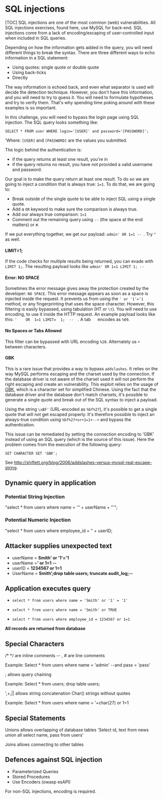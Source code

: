 # SQL injections

[TOC]
SQL injections are one of the most common (web) vulnerabilities. All  SQL injections exercises, found here, use MySQL for back-end. SQL  injections come from a lack of encoding/escaping of user-controlled  input when included in SQL queries.

Depending on how the information gets added in the query, you will need different things to break the syntax. There are three different ways to echo information in a SQL statement:

- Using quotes: single quote or double quote
- Using back-ticks
- Directly

The way information is echoed back, and even what separator is used will decide the detection technique. However, you don't have this information, and you will need to try to guess it. You will need to formulate hypotheses and try to verify them. That's why spending time poking around with these examples is so important.

In this challenge, you will need to bypass the login page using SQL injection. The SQL query looks something like:

```
SELECT * FROM user WHERE login='[USER]' and password='[PASSWORD]';
```

'Where: `[USER]` and `[PASSWORD]` are the values you submitted.

The logic behind the authentication is:

- if the query returns at least one result, you're in
- if the query returns no result, you have not provided a valid username and password.

Our goal is to make the query return at least one result. To do so we are going to inject a condition that is always true: `1=1`. To do that, we are going to:

- Break outside of the single quote to be able to inject SQL using a single quote.
- Add a `OR` keyword to make sure the comparison is always true.
- Add our always true comparison: `1=1`
- Comment out the remaining query using `--` (the space at the end matters) or `#`.

If we put everything together, we get our payload: ```admin' OR 1=1 -- ```. Try ```"``` as well. 



#### LIMIT=1;

If the code checks for multiple results being returned, you can evade with ```LIMIT 1;```. The resulting payload looks like ```admin' OR 1=1 LIMIT 1; -- ```



#### Error: NO SPACE

Sometimes the error message gives away the protection created by the developer: `NO SPACE`. This error message appears as soon as a space is injected inside the request. It prevents us from using the `' or '1'='1` method, or any fingerprinting that uses the space character. However, this filtering is easily bypassed, using tabulation (HT or `\t`). You will need to use encoding, to use it inside the HTTP request. An example payload looks like this: ```'	OR	1=1	LIMIT=	1;	--	```. A tab ```	``` encodes as ```%09```.



#### No Spaces or Tabs Allowed

This filter can be bypassed with URL encoding ```%20```. Alternately us ```+``` between characters.



#### GBK

This is a rare issue that provides a way to bypass `addslashes`. It relies on the way MySQL performs escaping and the charset used by the connection. If the database driver is not aware of the charset used it will not perform the right escaping and create an vulnerability. This exploit relies on the usage of [GBK](https://en.wikipedia.org/wiki/GBK_(character_encoding)), which is a character set for simplified Chinese. Using the fact that the database driver and the database don't match charsets, it's possible to generate a single quote and break out of the SQL syntax to inject a payload.

Using the string `\xBF'` (URL-encoded as `%bf%27`), it's possible to get a single quote that will not get escaped properly. It's therefore possible to inject an always-true condition using `%bf%27+or+1=1+--+` and bypass the authentication.

This issue can be remediated by setting the connection encoding to 'GBK' instead of using an SQL query (which is the source of this issue). Here the problem comes from the execution of the following query:

```
SET CHARACTER SET 'GBK';
```

See http://shiflett.org/blog/2006/addslashes-versus-mysql-real-escape-string.








## Dynamic query in application
### Potential String Injection

"select * from users where name = '" + userName + "'";

### Potential Numeric Injection

"select * from users where employee_id = " + userID;

## Attacker supplies unexpected text

- userName = **Smith' or '1'='1**
- userName =**' or 1=1 --**
- userID = **1234567 or     1=1**
- UserName = **Smith’;drop     table users; truncate audit_log;--**

## Application executes query

- ```select * from users where name = 'Smith' or '1' = '1'```

- ```select * from users where name = 'Smith' or TRUE```

- ```select * from users where employee_id = 1234567 or 1=1```


**All records are returned from database**

## Special Characters

/* */     are inline comments
 -- , #      are line comments

Example: Select * from users where name = 'admin' --and pass = 'pass'

 

;    allows query chaining

Example: Select * from users; drop table users;

 

',+,||     allows string concatenation
 Char()     strings without quotes

Example: Select * from users where name = '+char(27) or 1=1

## Special Statements

Unions allows overlapping of database tables 'Select id, text from news union all select name, pass from users'

Joins allows connecting to other tables

## Defences against SQL injection
- Parameterized Queries
- Stored Procedures
- Use Encoders (owasp esAPI)

For non-SQL injections, encoding is required.